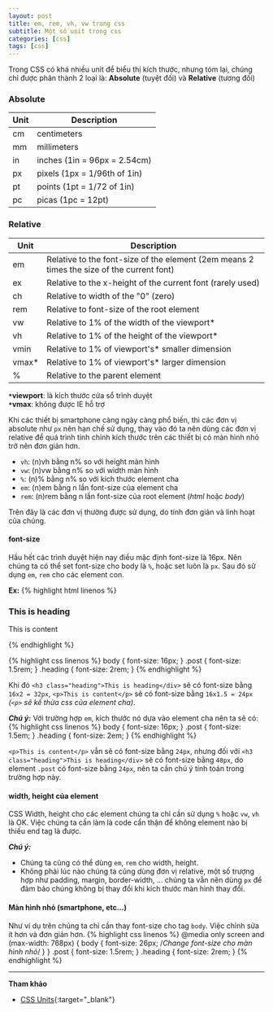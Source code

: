```yaml
---
layout: post
title: em, rem, vh, vw trong css
subtitle: Một số unit trong css
categories: [css]
tags: [css]
---
```


Trong CSS có khá nhiều unit để biểu thị kích thước, nhưng tóm lại, chúng chỉ được phân thành 2 loại là: **Absolute** (tuyệt đối) và **Relative** (tương đối)

### Absolute

Unit | Description
-----|------------
cm|centimeters
mm|millimeters
in|inches (1in = 96px = 2.54cm)
px|pixels (1px = 1/96th of 1in)
pt|points (1pt = 1/72 of 1in)
pc|picas (1pc = 12pt)

### Relative

Unit | Description
-----|------------
em|Relative to the font-size of the element (2em means 2 times the size of the current font)
ex|Relative to the x-height of the current font (rarely used)
ch|Relative to width of the "0" (zero)
rem|Relative to font-size of the root element
vw|Relative to 1% of the width of the viewport*
vh|Relative to 1% of the height of the viewport*
vmin|Relative to 1% of viewport's* smaller dimension
vmax*|Relative to 1% of viewport's* larger dimension
%|Relative to the parent element

**`*`viewport**: là kích thước cửa sổ trình duyệt  
**`*`vmax**: không được IE hỗ trợ

Khi các thiết bị smartphone càng ngày càng phổ biến, thì các đơn vị absolute như `px` nên hạn chế sử dụng,
thay vào đó ta nên dùng các đơn vị relative để quá trình tinh chỉnh kích thước trên các thiết bị có màn hình nhỏ trở nên đơn giản hơn.

* `vh`: (n)vh bằng n% so với height màn hình
* `vw`: (n)vw bằng n% so với width màn hình
* `%`: (n)% bằng n% so với kích thước element cha
* `em`: (n)em bằng n lần font-size của element cha
* `rem`: (n)rem bằng n lần font-size của root element (*html* hoặc *body*)

Trên đây là các đơn vị thường được sử dụng, do tính đơn giản và linh hoạt của chúng.

#### font-size

Hầu hết các trình duyệt hiện nay điều mặc định font-size là 16px.
Nên chúng ta có thể set font-size cho body là `%`, hoặc set luôn là `px`.
Sau đó sử dụng `em`, `rem` cho các element con.

**Ex:**
{% highlight html linenos %}
<body>
  <div class="post">
    <h3 class="heading">This is heading</div>
    <p>This is content</p>
  </div>
</body>
{% endhighlight %}

{% highlight css linenos %}
body {
  font-size: 16px;
}
.post {
  font-size: 1.5rem;
}
.heading {
  font-size: 2rem;
}
{% endhighlight %}

Khi đó `<h3 class="heading">This is heading</div>` sẽ có font-size bằng `16x2 = 32px`, `<p>This is content</p>` sẽ có font-size bằng `16x1.5 = 24px` *(`<p>` sẽ kế thừa css của element cha)*.

**_Chú ý:_** Với trường hợp `em`, kích thước nó dựa vào element cha nên ta sẽ có:
{% highlight css linenos %}
body {
  font-size: 16px;
}
.post {
  font-size: 1.5em;
}
.heading {
  font-size: 2em;
}
{% endhighlight %}

`<p>This is content</p>` vẫn sẽ có font-size bằng `24px`, nhưng đối với `<h3 class="heading">This is heading</div>` sẽ có font-size bằng `48px`, do element `.post` có font-size bằng `24px`,
nên ta cần chú ý tính toán trong trường hợp này.

#### width, height của element

CSS Width, height cho các element chúng ta chỉ cần sử dụng `%` hoặc `vw`, `vh` là OK.
Việc chúng ta cần làm là code cẩn thận để không element nào bị thiếu end tag là được.

**_Chú ý:_**
* Chúng ta cũng có thể dùng `em`, `rem` cho width, height.
* Không phải lúc nào chúng ta cũng dùng đơn vị relative, một số trượng hợp như padding, margin, border-width, ... chúng ta vẫn nên dùng `px` để đảm bảo chúng không bị thay đổi khi kích thước màn hình thay đổi.

#### Màn hình nhỏ (smartphone, etc...)

Như ví dụ trên chúng ta chỉ cần thay font-size cho tag `body`. Việc chỉnh sửa ít hơn và đơn giản hơn.
{% highlight css linenos %}
@media only screen and (max-width: 768px) {
  body {
    font-size: 26px; /*Change font-size cho màn hình nhỏ*/
  }
}
.post {
  font-size: 1.5rem;
}
.heading {
  font-size: 2rem;
}
{% endhighlight %}

------

**Tham khảo**
* [CSS Units](https://www.w3schools.com/cssref/css_units.asp){:target="_blank"}